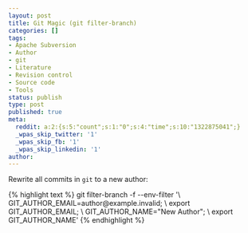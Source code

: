 ```yaml
---
layout: post
title: Git Magic (git filter-branch)
categories: []
tags:
- Apache Subversion
- Author
- git
- Literature
- Revision control
- Source code
- Tools
status: publish
type: post
published: true
meta:
  reddit: a:2:{s:5:"count";s:1:"0";s:4:"time";s:10:"1322875041";}
  _wpas_skip_twitter: '1'
  _wpas_skip_fb: '1'
  _wpas_skip_linkedin: '1'
author: 
---
```

<p>Rewrite all commits in <code>git</code> to a new author:</p>
<p>{% highlight text %}
git filter-branch -f --env-filter '\
    GIT_AUTHOR_EMAIL=author@example.invalid; \
    export GIT_AUTHOR_EMAIL; \
    GIT_AUTHOR_NAME=&quot;New Author&quot;; \
    export GIT_AUTHOR_NAME'
{% endhighlight %}</p>
